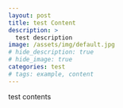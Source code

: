 ```yaml
---
layout: post
title: test Content
description: >
  test description
image: /assets/img/default.jpg
# hide_description: true
# hide_image: true
categories: test
# tags: example, content
---
```


test contents
